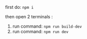 first do: `npm i`

then open 2 terminals : 
  1. run command: `npm run build-dev`
  2. run command: `npm run dev`
